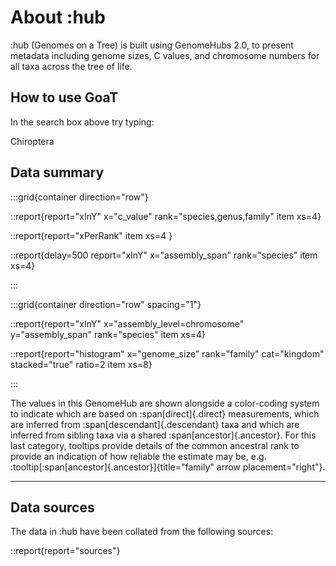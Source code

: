 # About :hub

:hub (Genomes on a Tree) is built using GenomeHubs 2.0, to present metadata including genome sizes, C values, and chromosome numbers for all taxa across the tree of life.

## How to use GoaT

In the search box above try typing: 

Chiroptera

## Data summary

:::grid{container direction="row"}

::report{report="xInY" x="c_value" rank="species,genus,family" item xs=4}

::report{report="xPerRank" item xs=4 }

::report{delay=500 report="xInY" x="assembly_span" rank="species" item xs=4}

:::

:::grid{container direction="row" spacing="1"}

::report{report="xInY" x="assembly_level=chromosome" y="assembly_span" rank="species" item xs=4}

::report{report="histogram" x="genome_size" rank="family" cat="kingdom" stacked="true" ratio=2 item xs=8}

:::

The values in this GenomeHub are shown alongside a color-coding system to indicate which are based on :span[direct]{.direct} measurements, which are inferred from :span[descendant]{.descendant} taxa and which are inferred from sibling taxa via a shared :span[ancestor]{.ancestor}. For this last category, tooltips provide details of the common ancestral rank to provide an indication of how reliable the estimate may be, e.g. :tooltip[:span[ancestor]{.ancestor}]{title="family" arrow placement="right"}.

---

## Data sources

The data in :hub have been collated from the following sources:

::report{report="sources"}
